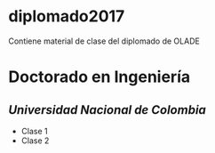 # diplomado2017
Contiene material de clase del diplomado de OLADE
# Doctorado en Ingeniería
## *Universidad Nacional de Colombia*
* Clase 1
* Clase 2
